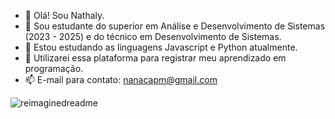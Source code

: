 - 👋 Olá! Sou Nathaly.
- 👀 Sou estudante do superior em Análise e Desenvolvimento de Sistemas (2023 - 2025) e do técnico em Desenvolvimento de Sistemas.
- 🌱 Estou estudando as linguagens Javascript e Python atualmente.
- 💞️ Utilizarei essa plataforma para registrar meu aprendizado em programação.
- 📫 E-mail para contato: nanacapm@gmail.com 

<img src="https://myreadme.vercel.app/api/embed/nathyalves?panels=userstatistics,toprepositories,toplanguages,commitgraph" alt="reimaginedreadme" />
